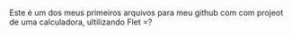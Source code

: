 Este é um dos meus primeiros arquivos para meu github com com projeot de uma calculadora, ultilizando Flet =?

